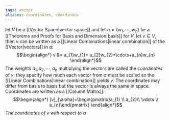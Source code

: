 ```yaml
---
tags: vector
aliases: coordinates, coordinate
---
```

let $V$ be a [[Vector Space|vector space]] and let $\alpha = \{w_{1},\cdots, w_{n}\}$ be a [[Theorems and Proofs for Basis and Dimension|basis]] for $V$. let $v \in V$, then $v$ can be written as a [[Linear Combinations|linear combination]] of the [[Vector|vectors]] in $\alpha$:
$$\begin{align*}
v &= a_{1}w_{1}+ a_{2}w_{2}+\cdots+a_{n}w_{n}
\end{align*}$$
The weights $a_{1},a_{2}, \cdots, a_{n}$ multiplying the vectors are called the *coordinates* of $v$, they specify how much each vector from $\alpha$ must be scaled so the [[Linear Combinations|linear combination]] yields $v$. The coordinates may differ from basis to basis but the vector is always the same in space. Coordinates are written as a [[Column Matrix]]:
$$\begin{align*}
[v]_{\alpha}=\begin{pmatrix}a_{1} \\ a_{2}\\ \vdots \\ a_{n}\end{pmatrix}
\end{align*}$$
*The coordinates of $v$ with respect to $\alpha$*